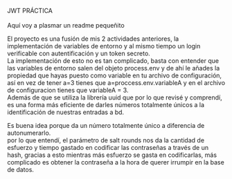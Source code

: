 JWT PRÁCTICA <br>   
Aquí voy a plasmar un readme pequeñito

El proyecto es una fusión de mis 2 actividades anteriores, la implementación de variables de entorno y al mismo tiempo un
login verificable con autentificación y un token secreto.
<br>
La implementación de esto no es tan complicado, basta con entender que las variables de entorno salen del objeto process.env y de ahí le añades la propiedad que hayas puesto como variable en tu archivo de configuración, así en vez de tener a=3 tienes que a=proccess.env.variableA y en el archivo de configuracion tienes que variableA = 3.
<br>
Además de que se utiliza la librería uuid que por lo que revisé y comprendí, es una forma más eficiente de darles números totalmente únicos a la identificación de nuestras entradas a bd.

Es buena idea porque da un número totalmente único a diferencia de autonumerarlo.
<br>
por lo que entendí, el parámetro de salt rounds nos da la cantidad de esfuerzo y tiempo gastado en codificar las contraseñas a través de un hash, gracias a esto mientras más esfuerzo se gasta en codificarlas, más complicado es obtener la contraseña a la hora de querer irrumpir en la base de datos.